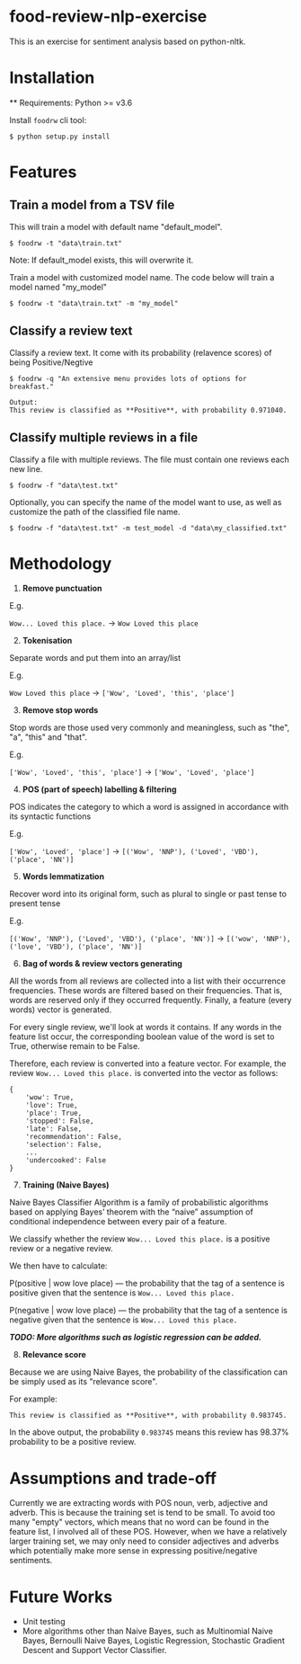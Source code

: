 
# food-review-nlp-exercise

This is an exercise for sentiment analysis based on python-nltk.

# Installation

** Requirements: Python >= v3.6

Install `foodrw` cli tool:

```
$ python setup.py install
```

# Features

## Train a model from a TSV file

This will train a model with default name "default_model".

```
$ foodrw -t "data\train.txt"
```

Note: If default_model exists, this will overwrite it.

Train a model with customized model name. The code below will train a model named "my_model"

```
$ foodrw -t "data\train.txt" -m "my_model"
```

## Classify a review text

Classify a review text. It come with its probability (relavence scores) of being Positive/Negtive

```
$ foodrw -q "An extensive menu provides lots of options for breakfast."

Output:
This review is classified as **Positive**, with probability 0.971040.
```

## Classify multiple reviews in a file

Classify a file with multiple reviews. The file must contain one reviews each new line.

```
$ foodrw -f "data\test.txt"
```

Optionally, you can specify the name of the model want to use, as well as customize the path of the classified file name.

```
$ foodrw -f "data\test.txt" -m test_model -d "data\my_classified.txt"
```

# Methodology

1. **Remove punctuation**

E.g.

`Wow... Loved this place.` -> `Wow Loved this place`

2. **Tokenisation**

Separate words and put them into an array/list

E.g.

`Wow Loved this place` -> `['Wow', 'Loved', 'this', 'place']`

3. **Remove stop words**

Stop words are those used very commonly and meaningless, such as "the", "a", "this" and "that".

E.g.

`['Wow', 'Loved', 'this', 'place']` -> `['Wow', 'Loved', 'place']`

4. **POS (part of speech) labelling & filtering**

POS indicates the category to which a word is assigned in accordance with its syntactic functions

E.g.

`['Wow', 'Loved', 'place']` -> `[('Wow', 'NNP'), ('Loved', 'VBD'), ('place', 'NN')]`

5. **Words lemmatization**

Recover word into its original form, such as plural to single or past tense to present tense

E.g.

`[('Wow', 'NNP'), ('Loved', 'VBD'), ('place', 'NN')]` -> `[('wow', 'NNP'), ('love', 'VBD'), ('place', 'NN')]`

6. **Bag of words & review vectors generating**

All the words from all reviews are collected into a list with their occurrence frequencies. These words are filtered based on their frequencies. That is, words are reserved only if they occurred frequently. Finally, a feature (every words) vector is generated.

For every single review, we'll look at words it contains. If any words in the feature list occur, the corresponding boolean value of the word is set to True, otherwise remain to be False.

Therefore, each review is converted into a feature vector. For example, the review `Wow... Loved this place.` is converted into the vector as follows:

```
{
    'wow': True,
    'love': True,
    'place': True,
    'stopped': False,
    'late': False,
    'recommendation': False,
    'selection': False,
    ...
    'undercooked': False
}
```

7. **Training (Naive Bayes)**

Naive Bayes Classifier Algorithm is a family of probabilistic algorithms based on applying Bayes’ theorem with the “naive” assumption of conditional independence between every pair of a feature.

We classify whether the review `Wow... Loved this place.` is a positive review or a negative review. 

We then have to calculate:

P(positive | wow love place) — the probability that the tag of a sentence is positive given that the sentence is `Wow... Loved this place.`

P(negative | wow love place) — the probability that the tag of a sentence is negative given that the sentence is `Wow... Loved this place.`

**_TODO: More algorithms such as logistic regression can be added._**

8. **Relevance score**

Because we are using Naive Bayes, the probability of the classification can be simply used as its "relevance score".

For example:

```
This review is classified as **Positive**, with probability 0.983745.
```

In the above output, the probability `0.983745` means this review has 98.37% probability to be a positive review.

# Assumptions and trade-off

Currently we are extracting words with POS noun, verb, adjective and adverb. This is because the training set is tend to be small. To avoid too many "empty" vectors, which means that no word can be found in the feature list, I involved all of these POS. However, when we have a relatively larger training set, we may only need to consider adjectives and adverbs which potentially make more sense in expressing positive/negative sentiments.

# Future Works

- Unit testing
- More algorithms other than Naive Bayes, such as Multinomial Naive Bayes, Bernoulli Naive Bayes, Logistic Regression, Stochastic Gradient Descent and Support Vector Classifier.
